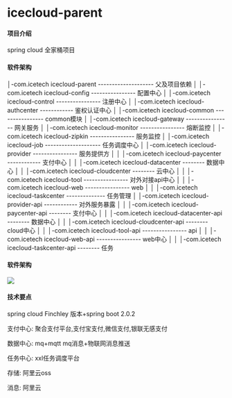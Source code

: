 # icecloud-parent

#### 项目介绍
spring cloud 全家桶项目
#### 软件架构
│-com.icetech icecloud-parent	    --------------------	父及项目依赖
│	│-com.icetech icecloud-config 	    ----------------	配置中心
│	│-com.icetech icecloud-control	    ----------------	注册中心
│	│-com.icetech icecloud-authcenter	    ------------	鉴权认证中心
│	│-com.icetech icecloud-common 	    ----------------	common模块
│	│-com.icetech icecloud-gateway 	    ----------------	网关服务
│	│-com.icetech icecloud-monitor 	    ----------------	熔断监控
│	│-com.icetech icecloud-zipkin 	    ----------------	服务监控
│   │-com.icetech icecloud-job      --------------------    任务调度中心
│	│-com.icetech icecloud-provider     ----------------	服务提供方
│	│	│-com.icetech icecloud-paycenter    ------------	支付中心
│	│	│-com.icetech icecloud-datacenter   	--------	数据中心
│	│	│-com.icetech icecloud-cloudcenter 	    --------	云中心
│	│	│-com.icetech icecloud-tool     ----------------	对外对接api中心
│	│	│-com.icetech icecloud-web 	    ----------------	web
│	│	│-com.icetech icecloud-taskcenter --------------	任务管理
│	│-com.icetech icecloud-provider-api     ------------	对外服务暴露
│	│	│-com.icetech icecloud-paycenter-api    --------	支付中心
│	│	│-com.icetech icecloud-datacenter-api 	--------	数据中心
│	│	│-com.icetech icecloud-cloudcenter-api 	--------	cloud中心
│	│	│-com.icetech icecloud-tool-api ----------------	api
│	│	│-com.icetech icecloud-web-api 	----------------	web中心
│	│	│-com.icetech icecloud-taskcenter-api 	--------	任务
#### 软件架构
![](https://i.loli.net/2018/11/06/5be125c737b2c.png)
#### 技术要点
spring cloud Finchley 版本+spring boot 2.0.2

支付中心: 聚合支付平台,支付宝支付,微信支付,银联无感支付

数据中心: mq+mqtt mq消息+物联网消息推送

任务中心: xxl任务调度平台

存储: 阿里云oss

消息: 阿里云


